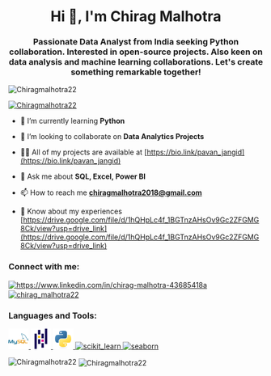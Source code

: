 <h1 align="center">Hi 👋, I'm Chirag Malhotra</h1>
<h3 align="center">Passionate Data Analyst from India seeking Python collaboration. Interested in open-source projects. Also keen on data analysis and machine learning collaborations. Let's create something remarkable together!</h3>

<p align="left"> <img src="https://komarev.com/ghpvc/?username=Chiragmalhotra22&label=Profile%20views&color=0e75b6&style=flat" alt="Chiragmalhotra22" /> </p>

<p align="left"> <a href="https://github.com/Chiragmalhotra22/github-profile-trophy"><img src="https://github-profile-trophy.vercel.app/?username=Chiragmalhotra22" alt="Chiragmalhotra22" /></a> </p>

- 🌱 I’m currently learning **Python**

- 👯 I’m looking to collaborate on **Data Analytics Projects**

- 👨‍💻 All of my projects are available at [https://bio.link/pavan_jangid](https://bio.link/pavan_jangid)

- 💬 Ask me about **SQL, Excel, Power BI**

- 📫 How to reach me **chiragmalhotra2018@gmail.com**

- 📄 Know about my experiences [https://drive.google.com/file/d/1hQHpLc4f_1BGTnzAHsOv9Gc2ZFGMG8Ck/view?usp=drive_link](https://drive.google.com/file/d/1hQHpLc4f_1BGTnzAHsOv9Gc2ZFGMG8Ck/view?usp=drive_link)

<h3 align="left">Connect with me:</h3>
<p align="left">
<a href="https://www.linkedin.com/in/chirag-malhotra-43685418a" target="blank"><img align="center" src="https://raw.githubusercontent.com/rahuldkjain/github-profile-readme-generator/master/src/images/icons/Social/linked-in-alt.svg" alt="https://www.linkedin.com/in/chirag-malhotra-43685418a" height="30" width="40" /></a>
<a href="https://www.instagram.com/chirag_malhotra22" target="blank"><img align="center" src="https://raw.githubusercontent.com/rahuldkjain/github-profile-readme-generator/master/src/images/icons/Social/instagram.svg" alt="chirag_malhotra22" height="30" width="40" /></a>
</p>

<h3 align="left">Languages and Tools:</h3>
<p align="left"> <a href="https://www.mysql.com/" target="_blank" rel="noreferrer"> <img src="https://raw.githubusercontent.com/devicons/devicon/master/icons/mysql/mysql-original-wordmark.svg" alt="mysql" width="40" height="40"/> </a> <a href="https://pandas.pydata.org/" target="_blank" rel="noreferrer"> <img src="https://raw.githubusercontent.com/devicons/devicon/2ae2a900d2f041da66e950e4d48052658d850630/icons/pandas/pandas-original.svg" alt="pandas" width="40" height="40"/> </a> <a href="https://www.python.org" target="_blank" rel="noreferrer"> <img src="https://raw.githubusercontent.com/devicons/devicon/master/icons/python/python-original.svg" alt="python" width="40" height="40"/> </a> <a href="https://scikit-learn.org/" target="_blank" rel="noreferrer"> <img src="https://upload.wikimedia.org/wikipedia/commons/0/05/Scikit_learn_logo_small.svg" alt="scikit_learn" width="40" height="40"/> </a> <a href="https://seaborn.pydata.org/" target="_blank" rel="noreferrer"> <img src="https://seaborn.pydata.org/_images/logo-mark-lightbg.svg" alt="seaborn" width="40" height="40"/> </a> </p>

<p><img align="left" src="https://github-readme-stats.vercel.app/api/top-langs?username=Chiragmalhotra22&show_icons=true&locale=en&layout=compact" alt="Chiragmalhotra22" /></p>

<p>&nbsp;<img align="center" src="https://github-readme-stats.vercel.app/api?username=Chiragmalhotra22&show_icons=true&locale=en" alt="Chiragmalhotra22" /></p>
